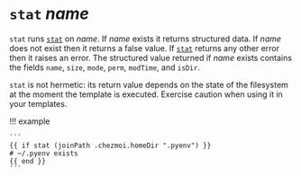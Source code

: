 # `stat` *name*

`stat` runs [`stat`](https://pkg.go.dev/os#File.Stat) on *name*. If *name* exists it returns structured data.
If *name* does not exist then it returns a false value. If [`stat`](https://pkg.go.dev/os#File.Stat) returns
any other error then it raises an error. The structured value returned if
*name* exists contains the fields `name`, `size`, `mode`, `perm`, `modTime`,
and `isDir`.

`stat` is not hermetic: its return value depends on the state of the filesystem
at the moment the template is executed. Exercise caution when using it in your
templates.

!!! example

    ```
    {{ if stat (joinPath .chezmoi.homeDir ".pyenv") }}
    # ~/.pyenv exists
    {{ end }}
    ```
